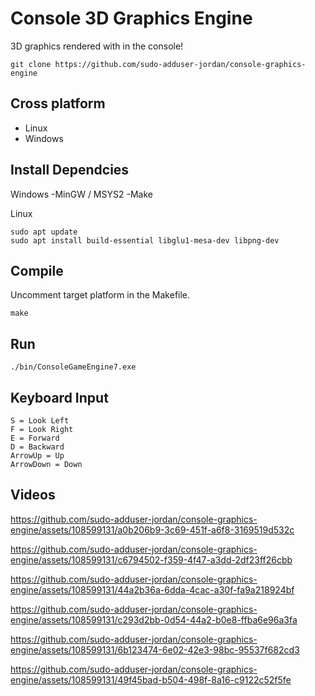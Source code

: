 # Console 3D Graphics Engine

3D graphics rendered with in the console!


```
git clone https://github.com/sudo-adduser-jordan/console-graphics-engine
```

## Cross platform
 - Linux
 - Windows

<!--
## Table of Contents

- [Install Dependices](#install-dependices)
- [Compile](#compile)
- [Run](#run)
- [Videos](#video)
-->

## Install Dependcies

Windows 
 -MinGW / MSYS2
 -Make

Linux
```
sudo apt update
sudo apt install build-essential libglu1-mesa-dev libpng-dev
```
## Compile

Uncomment target platform in the Makefile.

```
make
```

## Run





```
./bin/ConsoleGameEngine7.exe
```

## Keyboard Input

```
S = Look Left
F = Look Right
E = Forward
D = Backward
ArrowUp = Up
ArrowDown = Down
```

## Videos 


https://github.com/sudo-adduser-jordan/console-graphics-engine/assets/108599131/a0b206b9-3c69-451f-a6f8-3169519d532c

https://github.com/sudo-adduser-jordan/console-graphics-engine/assets/108599131/c6794502-f359-4f47-a3dd-2df23ff26cbb


https://github.com/sudo-adduser-jordan/console-graphics-engine/assets/108599131/44a2b36a-6dda-4cac-a30f-fa9a218924bf

https://github.com/sudo-adduser-jordan/console-graphics-engine/assets/108599131/c293d2bb-0d54-44a2-b0e8-ffba6e96a3fa

https://github.com/sudo-adduser-jordan/console-graphics-engine/assets/108599131/6b123474-6e02-42e3-98bc-95537f682cd3



https://github.com/sudo-adduser-jordan/console-graphics-engine/assets/108599131/49f45bad-b504-498f-8a16-c9122c52f5fe




